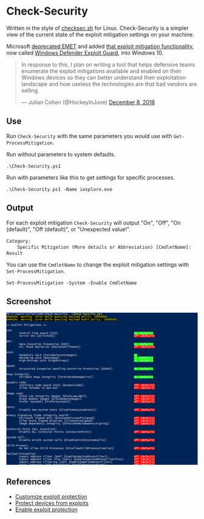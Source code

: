 # Check-Security

Written in the style of [checksec.sh](https://www.trapkit.de/tools/checksec.html) for Linux.
Check-Security is a simpler view of the current state of the exploit mitigation settings on your machine.

Microsoft [deprecated EMET](https://support.microsoft.com/en-us/help/2458544/the-enhanced-mitigation-experience-toolkit) and added
[that exploit mitigation functionality](https://docs.microsoft.com/en-us/windows/security/threat-protection/windows-defender-exploit-guard/exploit-protection-exploit-guard),
now called [Windows Defender Exploit Guard](https://www.microsoft.com/security/blog/2017/10/23/windows-defender-exploit-guard-reduce-the-attack-surface-against-next-generation-malware/),
into Windows 10.

<blockquote class="twitter-tweet" data-lang="en"><p lang="en" dir="ltr">In response to this, I plan on writing a tool that helps defensive teams enumerate the exploit mitigations available and enabled on their Windows devices so they can better understand their exploitation landscape and how useless the technologies are that bad vendors are selling.</p>&mdash; Julian Cohen (@HockeyInJune) <a href="https://twitter.com/HockeyInJune/status/1071506842600263680?ref_src=twsrc%5Etfw">December 8, 2018</a></blockquote>

## Use

Run `Check-Security` with the same parameters you would use with `Get-ProcessMitigation`.

Run without parameters to system defaults.

```
.\Check-Security.ps1
```

Run with parameters like this to get settings for specific processes.

```
.\Check-Security.ps1 -Name iexplore.exe
```

## Output

For each exploit mitigation `Check-Security` will output "On", "Off", "On (default)", "Off (default)", or "Unexpected value!".

```
Category:
    Specific Mitigation (More details or Abbreviation) [CmdletName]:  Result
```

You can use the `CmdletName` to change the exploit mitigation settings with `Set-ProcessMitigation`.

```
Set-ProcessMitigation -System -Enable CmdletName
```

## Screenshot

![screenshot](screenshot.png "Screenshot")

## References

* [Customize exploit protection](https://docs.microsoft.com/en-us/windows/security/threat-protection/windows-defender-exploit-guard/customize-exploit-protection)
* [Protect devices from exploits](https://docs.microsoft.com/en-us/windows/security/threat-protection/windows-defender-exploit-guard/exploit-protection-exploit-guard)
* [Enable exploit protection](https://docs.microsoft.com/en-us/windows/security/threat-protection/windows-defender-exploit-guard/enable-exploit-protection)